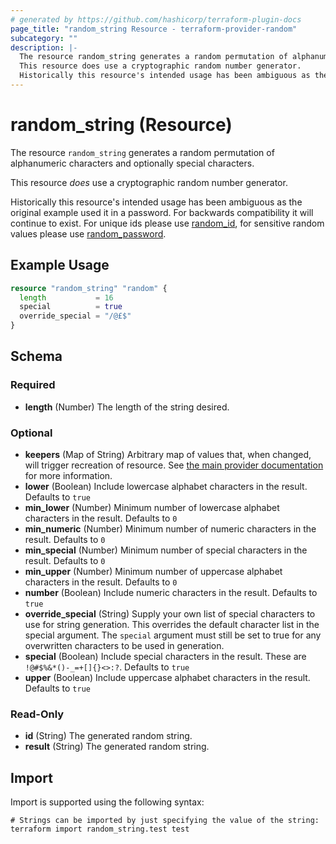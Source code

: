 ```yaml
---
# generated by https://github.com/hashicorp/terraform-plugin-docs
page_title: "random_string Resource - terraform-provider-random"
subcategory: ""
description: |-
  The resource random_string generates a random permutation of alphanumeric characters and optionally special characters.
  This resource does use a cryptographic random number generator.
  Historically this resource's intended usage has been ambiguous as the original example used it in a password. For backwards compatibility it will continue to exist. For unique ids please use random_id id.html, for sensitive random values please use random_password password.html.
---
```


# random_string (Resource)

The resource `random_string` generates a random permutation of alphanumeric characters and optionally special characters.

This resource *does* use a cryptographic random number generator.

Historically this resource's intended usage has been ambiguous as the original example used it in a password. For backwards compatibility it will continue to exist. For unique ids please use [random_id](id.html), for sensitive random values please use [random_password](password.html).

## Example Usage

```terraform
resource "random_string" "random" {
  length           = 16
  special          = true
  override_special = "/@£$"
}
```

<!-- schema generated by tfplugindocs -->
## Schema

### Required

- **length** (Number) The length of the string desired.

### Optional

- **keepers** (Map of String) Arbitrary map of values that, when changed, will trigger recreation of resource. See [the main provider documentation](../index.html) for more information.
- **lower** (Boolean) Include lowercase alphabet characters in the result. Defaults to `true`
- **min_lower** (Number) Minimum number of lowercase alphabet characters in the result. Defaults to `0`
- **min_numeric** (Number) Minimum number of numeric characters in the result. Defaults to `0`
- **min_special** (Number) Minimum number of special characters in the result. Defaults to `0`
- **min_upper** (Number) Minimum number of uppercase alphabet characters in the result. Defaults to `0`
- **number** (Boolean) Include numeric characters in the result. Defaults to `true`
- **override_special** (String) Supply your own list of special characters to use for string generation.  This overrides the default character list in the special argument.  The `special` argument must still be set to true for any overwritten characters to be used in generation.
- **special** (Boolean) Include special characters in the result. These are `!@#$%&*()-_=+[]{}<>:?`. Defaults to `true`
- **upper** (Boolean) Include uppercase alphabet characters in the result. Defaults to `true`

### Read-Only

- **id** (String) The generated random string.
- **result** (String) The generated random string.

## Import

Import is supported using the following syntax:

```shell
# Strings can be imported by just specifying the value of the string:
terraform import random_string.test test
```

